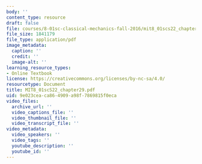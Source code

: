 ```yaml
---
body: ''
content_type: resource
draft: false
file: courses/8-01sc-classical-mechanics-fall-2016/mit8_01scs22_chapter29.pdf
file_size: 1841179
file_type: application/pdf
image_metadata:
  caption: ''
  credit: ''
  image-alt: ''
learning_resource_types:
- Online Textbook
license: https://creativecommons.org/licenses/by-nc-sa/4.0/
resourcetype: Document
title: MIT8_01scS22_chapter29.pdf
uid: 9e023cea-ca86-4909-a98f-7869815f0eca
video_files:
  archive_url: ''
  video_captions_file: ''
  video_thumbnail_file: ''
  video_transcript_file: ''
video_metadata:
  video_speakers: ''
  video_tags: ''
  youtube_description: ''
  youtube_id: ''
---
```

